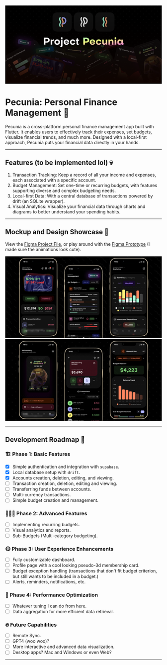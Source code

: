 ![Pecunia Banner](/assets/readme/Banner.png)

# Pecunia: Personal Finance Management 💸

Pecunia is a cross-platform personal finance management app built with Flutter. It enables users to effectively track their expenses, set budgets, visualize financial trends, and much more. Designed with a local-first approach, Pecunia puts your financial data directly in your hands.

---

## Features (to be implemented lol) 💀

1. Transaction Tracking: Keep a record of all your income and expenses, each associated with a specific account.
2. Budget Management: Set one-time or recurring budgets, with features supporting diverse and complex budgeting needs.
3. Local-first Data: With a central database of transactions powered by drift (an SQLite wrapper).
4. Visual Analytics: Visualize your financial data through charts and diagrams to better understand your spending habits.

---

## Mockup and Design Showcase 📱

View the [Figma Project File](https://www.figma.com/file/eSFHv1qQIq0d7z23L45xiK/Project-Pecunia?type=design&node-id=909%3A3488&t=yNe4EOVObaxCtKNY-1), or play around with the [Figma Prototype](https://www.figma.com/proto/eSFHv1qQIq0d7z23L45xiK/Project-Pecunia?page-id=775%3A1156&type=design&node-id=787-617&viewport=876%2C191%2C0.97&scaling=scale-down&starting-point-node-id=787%3A617) (I made sure the animations look cute).

![Mockup 1](/assets/readme/Mockup%20Group%201.png)
![Mockup 2](/assets/readme/Mockup%20Group%202.png)

---

## Development Roadmap 🚀

### 🏗️ Phase 1: Basic Features

- [x] Simple authentication and integration with `supabase`.
- [x] Local database setup with `drift`.
- [x] Accounts creation, deletion, editing, and viewing.
- [ ] Transaction creation, deletion, editing and viewing.
- [ ] Transferring funds between accounts.
- [ ] Multi-currency transactions.
- [ ] Simple budget creation and management.

### 🧑🏼‍💻 Phase 2: Advanced Features

- [ ] Implementing recurring budgets.
- [ ] Visual analytics and reports.
- [ ] Sub-Budgets (Multi-category budgeting).

### 😋 Phase 3: User Experience Enhancements

- [ ] Fully customizable dashboard.
- [ ] Profile page with a cool looking pseudo-3d membership card.
- [ ] Budget exception handling (transactions that don't fit budget criterion, but still wants to be included in a budget.)
- [ ] Alerts, reminders, notifications, etc.

### 💨 Phase 4: Performance Optimization

- [ ] Whatever tuning I can do from here.
- [ ] Data aggregation for more efficient data retrieval.

### 🔥 Future Capabilities

- [ ] Remote Sync.
- [ ] GPT4 (woo woo)?
- [ ] More interactive and advanced data visualization.
- [ ] Desktop apps? Mac and Windows or even Web?

---
